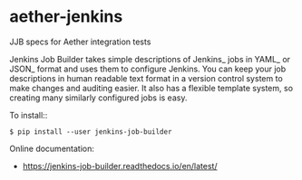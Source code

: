 # aether-jenkins
JJB specs for Aether integration tests

Jenkins Job Builder takes simple descriptions of Jenkins_ jobs in YAML_ or JSON_
format and uses them to configure Jenkins. You can keep your job descriptions in
human readable text format in a version control system to make changes and
auditing easier. It also has a flexible template system, so creating many
similarly configured jobs is easy.

To install::

    $ pip install --user jenkins-job-builder

Online documentation:

* https://jenkins-job-builder.readthedocs.io/en/latest/

